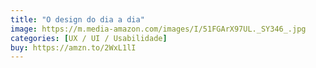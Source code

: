 ```yaml
---
title: "O design do dia a dia"
image: https://m.media-amazon.com/images/I/51FGArX97UL._SY346_.jpg
categories: [UX / UI / Usabilidade]
buy: https://amzn.to/2WxL1lI
---
```

